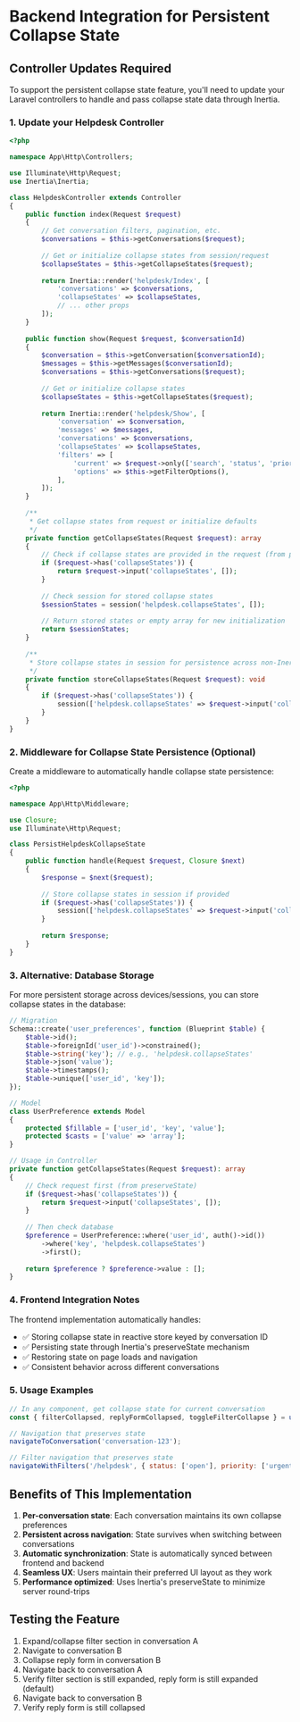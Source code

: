 # Backend Integration for Persistent Collapse State

## Controller Updates Required

To support the persistent collapse state feature, you'll need to update your Laravel controllers to handle and pass collapse state data through Inertia.

### 1. Update your Helpdesk Controller

```php
<?php

namespace App\Http\Controllers;

use Illuminate\Http\Request;
use Inertia\Inertia;

class HelpdeskController extends Controller
{
    public function index(Request $request)
    {
        // Get conversation filters, pagination, etc.
        $conversations = $this->getConversations($request);
        
        // Get or initialize collapse states from session/request
        $collapseStates = $this->getCollapseStates($request);
        
        return Inertia::render('helpdesk/Index', [
            'conversations' => $conversations,
            'collapseStates' => $collapseStates,
            // ... other props
        ]);
    }
    
    public function show(Request $request, $conversationId)
    {
        $conversation = $this->getConversation($conversationId);
        $messages = $this->getMessages($conversationId);
        $conversations = $this->getConversations($request);
        
        // Get or initialize collapse states
        $collapseStates = $this->getCollapseStates($request);
        
        return Inertia::render('helpdesk/Show', [
            'conversation' => $conversation,
            'messages' => $messages,
            'conversations' => $conversations,
            'collapseStates' => $collapseStates,
            'filters' => [
                'current' => $request->only(['search', 'status', 'priority', 'unread']),
                'options' => $this->getFilterOptions(),
            ],
        ]);
    }
    
    /**
     * Get collapse states from request or initialize defaults
     */
    private function getCollapseStates(Request $request): array
    {
        // Check if collapse states are provided in the request (from preserveState)
        if ($request->has('collapseStates')) {
            return $request->input('collapseStates', []);
        }
        
        // Check session for stored collapse states
        $sessionStates = session('helpdesk.collapseStates', []);
        
        // Return stored states or empty array for new initialization
        return $sessionStates;
    }
    
    /**
     * Store collapse states in session for persistence across non-Inertia requests
     */
    private function storeCollapseStates(Request $request): void
    {
        if ($request->has('collapseStates')) {
            session(['helpdesk.collapseStates' => $request->input('collapseStates')]);
        }
    }
}
```

### 2. Middleware for Collapse State Persistence (Optional)

Create a middleware to automatically handle collapse state persistence:

```php
<?php

namespace App\Http\Middleware;

use Closure;
use Illuminate\Http\Request;

class PersistHelpdeskCollapseState
{
    public function handle(Request $request, Closure $next)
    {
        $response = $next($request);
        
        // Store collapse states in session if provided
        if ($request->has('collapseStates')) {
            session(['helpdesk.collapseStates' => $request->input('collapseStates')]);
        }
        
        return $response;
    }
}
```

### 3. Alternative: Database Storage

For more persistent storage across devices/sessions, you can store collapse states in the database:

```php
// Migration
Schema::create('user_preferences', function (Blueprint $table) {
    $table->id();
    $table->foreignId('user_id')->constrained();
    $table->string('key'); // e.g., 'helpdesk.collapseStates'
    $table->json('value');
    $table->timestamps();
    $table->unique(['user_id', 'key']);
});

// Model
class UserPreference extends Model
{
    protected $fillable = ['user_id', 'key', 'value'];
    protected $casts = ['value' => 'array'];
}

// Usage in Controller
private function getCollapseStates(Request $request): array
{
    // Check request first (from preserveState)
    if ($request->has('collapseStates')) {
        return $request->input('collapseStates', []);
    }
    
    // Then check database
    $preference = UserPreference::where('user_id', auth()->id())
        ->where('key', 'helpdesk.collapseStates')
        ->first();
    
    return $preference ? $preference->value : [];
}
```

### 4. Frontend Integration Notes

The frontend implementation automatically handles:

- ✅ Storing collapse state in reactive store keyed by conversation ID
- ✅ Persisting state through Inertia's preserveState mechanism
- ✅ Restoring state on page loads and navigation
- ✅ Consistent behavior across different conversations

### 5. Usage Examples

```javascript
// In any component, get collapse state for current conversation
const { filterCollapsed, replyFormCollapsed, toggleFilterCollapse } = useConversationCollapseState(conversationId);

// Navigation that preserves state
navigateToConversation('conversation-123');

// Filter navigation that preserves state
navigateWithFilters('/helpdesk', { status: ['open'], priority: ['urgent'] });
```

## Benefits of This Implementation

1. **Per-conversation state**: Each conversation maintains its own collapse preferences
2. **Persistent across navigation**: State survives when switching between conversations
3. **Automatic synchronization**: State is automatically synced between frontend and backend
4. **Seamless UX**: Users maintain their preferred UI layout as they work
5. **Performance optimized**: Uses Inertia's preserveState to minimize server round-trips

## Testing the Feature

1. Expand/collapse filter section in conversation A
2. Navigate to conversation B
3. Collapse reply form in conversation B
4. Navigate back to conversation A
5. Verify filter section is still expanded, reply form is still expanded (default)
6. Navigate back to conversation B
7. Verify reply form is still collapsed
